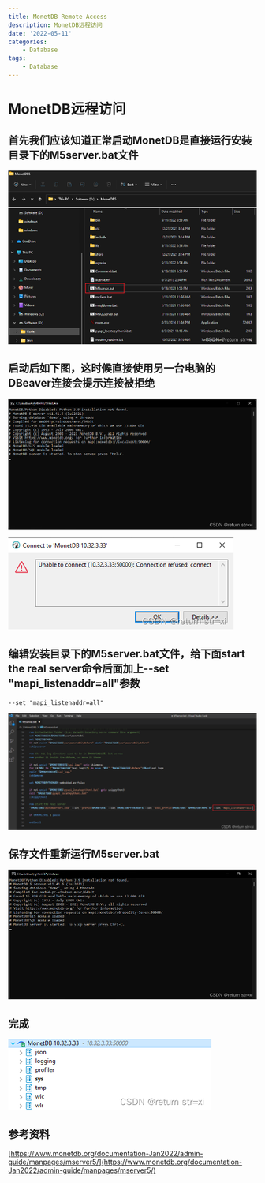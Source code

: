 ```yaml
---
title: MonetDB Remote Access
description: MonetDB远程访问
date: '2022-05-11'
categories:
    - Database
tags:
    - Database
---
```


# MonetDB远程访问

## 首先我们应该知道正常启动MonetDB是直接运行安装目录下的M5server.bat文件

![](https://raw.githubusercontent.com/JavenJin/blog-image/master/content/post/Database/MonetDB%20Remote%20Access/monetdb-remote-access-1.png)

## 启动后如下图，这时候直接使用另一台电脑的DBeaver连接会提示连接被拒绝

![](https://raw.githubusercontent.com/JavenJin/blog-image/master/content/post/Database/MonetDB%20Remote%20Access/monetdb-remote-access-2.png)

![](https://raw.githubusercontent.com/JavenJin/blog-image/master/content/post/Database/MonetDB%20Remote%20Access/monetdb-remote-access-3.png)

## 编辑安装目录下的M5server.bat文件，给下面start the real server命令后面加上--set "mapi_listenaddr=all"参数

```
--set "mapi_listenaddr=all"
```

![](https://raw.githubusercontent.com/JavenJin/blog-image/master/content/post/Database/MonetDB%20Remote%20Access/monetdb-remote-access-4.png)

## 保存文件重新运行M5server.bat

![](https://raw.githubusercontent.com/JavenJin/blog-image/master/content/post/Database/MonetDB%20Remote%20Access/monetdb-remote-access-5.png)

## 完成

![](https://raw.githubusercontent.com/JavenJin/blog-image/master/content/post/Database/MonetDB%20Remote%20Access/monetdb-remote-access-6.png)

## 参考资料

[https://www.monetdb.org/documentation-Jan2022/admin-guide/manpages/mserver5/](https://www.monetdb.org/documentation-Jan2022/admin-guide/manpages/mserver5/)